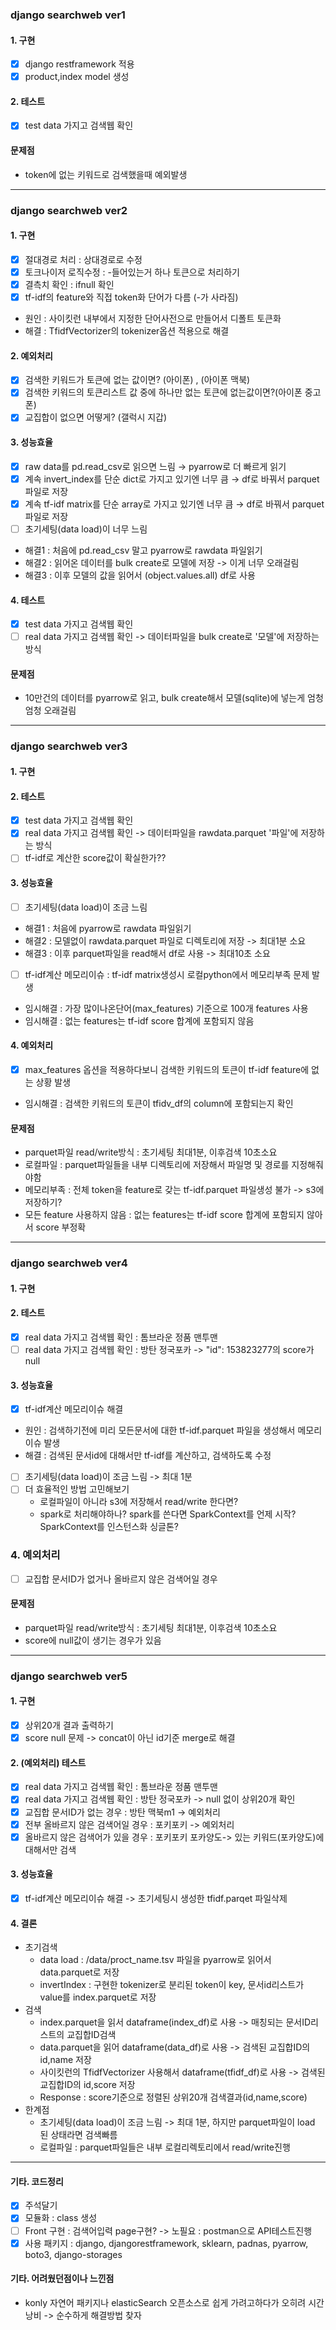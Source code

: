 ### django searchweb ver1 

#### 1. 구현
- [x] django restframework 적용
- [x] product,index model 생성

#### 2. 테스트 
- [x] test data 가지고 검색웹 확인

#### 문제점 
- token에 없는 키워드로 검색했을때 예외발생

--- 

### django searchweb ver2 

#### 1. 구현
- [x]  절대경로 처리 : 상대경로로 수정
- [x]  토크나이저 로직수정 : -들어있는거 하나 토큰으로 처리하기
- [x]  결측치 확인 : ifnull 확인
- [x]  tf-idf의 feature와 직접 token화 단어가 다름 (-가 사라짐) 
- 원인 : 사이킷런 내부에서 지정한 단어사전으로 만들어서 디폴트 토큰화
- 해결 : TfidfVectorizer의 tokenizer옵션 적용으로 해결

#### 2. 예외처리 
- [x]  검색한 키워드가 토큰에 없는 값이면? (아이폰) , (아이폰 맥북)
- [x]  검색한 키워드의 토큰리스트 값 중에 하나만 없는 토큰에 없는값이면?(아이폰 중고폰)
- [x]  교집합이 없으면 어떻게? (갤럭시 지갑)

#### 3. 성능효율
- [x]  raw data를 pd.read_csv로 읽으면 느림  → pyarrow로 더 빠르게 읽기
- [x]  계속 invert_index를 단순 dict로 가지고 있기엔 너무 큼  → df로 바꿔서 parquet파일로 저장
- [x]  계속 tf-idf matrix를 단순 array로 가지고 있기엔 너무 큼 → df로 바꿔서 parquet파일로 저장
- [ ]  초기세팅(data load)이 너무 느림 
- 해결1 : 처음에 pd.read_csv 말고 pyarrow로 rawdata 파일읽기
- 해결2 : 읽어온 데이터를 bulk create로 모델에 저장 -> 이게 너무 오래걸림
- 해결3 : 이후 모델의 값을 읽어서 (object.values.all) df로 사용

#### 4. 테스트
- [x] test data 가지고 검색웹 확인
- [ ] real data 가지고 검색웹 확인 -> 데이터파일을 bulk create로 '모델'에 저장하는 방식

#### 문제점 
- 10만건의 데이터를 pyarrow로 읽고, bulk create해서 모델(sqlite)에 넣는게 엄청엄청 오래걸림

--- 
### django searchweb ver3
#### 1. 구현

#### 2. 테스트
- [x] test data 가지고 검색웹 확인
- [x] real data 가지고 검색웹 확인 -> 데이터파일을 rawdata.parquet '파일'에 저장하는 방식
- [ ] tf-idf로 계산한 score값이 확실한가??

#### 3. 성능효율
- [ ]  초기세팅(data load)이 조금 느림 
- 해결1 : 처음에 pyarrow로 rawdata 파일읽기
- 해결2 : 모델없이 rawdata.parquet 파일로 디렉토리에 저장 -> 최대1분 소요 
- 해결3 : 이후 parquet파일을 read해서 df로 사용 -> 최대10초 소요
- [ ] tf-idf계산 메모리이슈 : tf-idf matrix생성시 로컬python에서 메모리부족 문제 발생 
- 임시해결 : 가장 많이나온단어(max_features) 기준으로 100개 features 사용 
- 임시해결 : 없는 features는 tf-idf score 합계에 포함되지 않음

#### 4. 예외처리 
- [x] max_features 옵션을 적용하다보니 검색한 키워드의 토큰이 tf-idf feature에 없는 상황 발생
- 임시해결 : 검색한 키워드의 토큰이 tfidv_df의 column에 포함되는지 확인 

#### 문제점
- parquet파일 read/write방식 : 초기세팅 최대1분, 이후검색 10초소요
- 로컬파일 : parquet파일들을 내부 디렉토리에 저장해서 파일명 및 경로를 지정해줘야함
- 메모리부족 : 전체 token을 feature로 갖는 tf-idf.parquet 파일생성 불가 -> s3에 저장하기?
- 모든 feature 사용하지 않음 :  없는 features는 tf-idf score 합계에 포함되지 않아서 score 부정확

---
### django searchweb ver4
#### 1. 구현

#### 2. 테스트
- [x] real data 가지고 검색웹 확인 : 톰브라운 정품 맨투맨
- [ ] real data 가지고 검색웹 확인 : 방탄 정국포카 -> "id": 153823277의 score가 null

#### 3. 성능효율
- [x] tf-idf계산 메모리이슈 해결 
- 원인 : 검색하기전에 미리 모든문서에 대한 tf-idf.parquet 파일을 생성해서 메모리이슈 발생
- 해결 : 검색된 문서id에 대해서만 tf-idf를 계산하고, 검색하도록 수정   
- [ ] 초기세팅(data load)이 조금 느림 -> 최대 1분 
- [ ] 더 효율적인 방법 고민해보기 
    - 로컬파일이 아니라 s3에 저장해서 read/write 한다면?
    - spark로 처리해야하나? spark를 쓴다면 SparkContext를 언제 시작? SparkContext를 인스턴스화 싱글톤?

### 4. 예외처리
- [ ] 교집합 문서ID가 없거나 올바르지 않은 검색어일 경우 

#### 문제점
- parquet파일 read/write방식 : 초기세팅 최대1분, 이후검색 10초소요
- score에 null값이 생기는 경우가 있음 

--- 
### django searchweb ver5
#### 1. 구현
- [x] 상위20개 결과 출력하기
- [x] score null 문제 -> concat이 아닌 id기준 merge로 해결

#### 2. (예외처리) 테스트
- [x] real data 가지고 검색웹 확인 : 톰브라운 정품 맨투맨
- [x] real data 가지고 검색웹 확인 : 방탄 정국포카 -> null 없이 상위20개 확인 
- [x] 교집합 문서ID가 없는 경우 : 방탄 맥북m1 -> 예외처리
- [x] 전부 올바르지 않은 검색어일 경우 : 포키포키 -> 예외처리
- [x] 올바르지 않은 검색어가 있을 경우 : 포키포키 포카양도-> 있는 키워드(포카양도)에 대해서만 검색

#### 3. 성능효율
- [x] tf-idf계산 메모리이슈 해결 -> 초기세팅시 생성한 tfidf.parqet 파일삭제

#### 4. 결론
- 초기검색 
  - data load : /data/proct_name.tsv 파일을 pyarrow로 읽어서 data.parquet로 저장
  - invertIndex : 구현한 tokenizer로 분리된 token이 key, 문서id리스트가 value를 index.parquet로 저장
- 검색
  - index.parquet을 읽서 dataframe(index_df)로 사용 -> 매칭되는 문서ID리스트의 교집합ID검색
  - data.parquet을 읽어 dataframe(data_df)로 사용 -> 검색된 교집합ID의 id,name 저장
  - 사이킷런의 TfidfVectorizer 사용해서 dataframe(tfidf_df)로 사용 -> 검색된 교집합ID의 id,score 저장
  - Response : score기준으로 정렬된 상위20개 검색결과(id,name,score)
- 한계점 
  - 초기세팅(data load)이 조금 느림 -> 최대 1분, 하지만 parquet파일이 load 된 상태라면 검색빠름
  - 로컬파일 : parquet파일들은 내부 로컬리렉토리에서 read/write진행

---
#### 기타. 코드정리
- [x] 주석달기
- [x] 모듈화 : class 생성
- [ ] Front 구현 : 검색어입력 page구현? -> 노필요 : postman으로 API테스트진행
- [x] 사용 패키지 : django, djangorestframework, sklearn, padnas, pyarrow, boto3, django-storages

#### 기타. 어려웠던점이나 느낀점
- konly 자연어 패키지나 elasticSearch 오픈소스로 쉽게 가려고하다가 오히려 시간낭비 -> 순수하게 해결방법 찾자